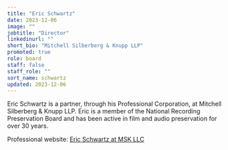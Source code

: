 ```yaml
---
title: "Eric Schwartz"
date: 2023-12-06
image: ""
jobtitle: "Director"
linkedinurl: ""
short_bio: "Mitchell Silberberg & Knupp LLP"
promoted: true
role: board
staff: false
staff_role: ""
sort_name: schwartz
updated: 2023-12-06
---
```


Eric Schwartz is a partner, through his Professional Corporation, at
Mitchell Silberberg & Knupp LLP. Eric is a member of the National
Recording Preservation Board and has been active in film and audio
preservation for over 30 years.

Professional website: [Eric Schwartz at MSK LLC](https://www.msk.com/attorneys-Eric_Schwartz)